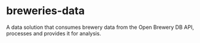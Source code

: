 # breweries-data
A data solution that consumes brewery data from the Open Brewery DB API, processes and provides it for analysis.
